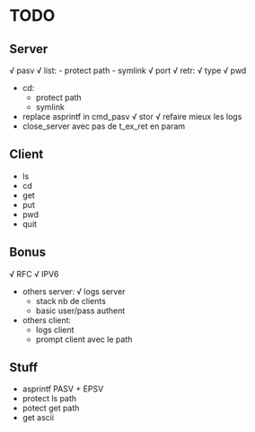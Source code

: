 # TODO

## Server
√ pasv
√ list:
	- protect path
	- symlink
√ port
√ retr:
	√ type
√ pwd
- cd:
	- protect path
	- symlink
- replace asprintf in cmd_pasv
√ stor
√ refaire mieux les logs
- close_server avec pas de t_ex_ret en param

## Client
- ls
- cd
- get
- put
- pwd
- quit

## Bonus
√ RFC
√ IPV6
- others server:
	√ logs server
	- stack nb de clients
	- basic user/pass authent
- others client:
	- logs client
	- prompt client avec le path

## Stuff
- asprintf PASV + EPSV
- protect ls path
- potect get path
- get ascii
